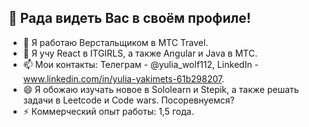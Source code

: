 ## 👋 Рада видеть Вас в своём профиле!

- 🔭 Я работаю Верстальщиком в МТС Travel.
- 🌱 Я учу React в ITGIRLS, а также Angular и Java в МТС.
- 📫 Мои контакты: Телеграм - @yulia_wolf112, LinkedIn - www.linkedin.com/in/yulia-yakimets-61b298207.
- 😄 Я обожаю изучать новое в Sololearn и Stepik, а также решать задачи в Leetcode и Code wars. Посоревнуемся?
- ⚡ Коммерческий опыт работы: 1,5 года.

<!--
**YW112/YW112** is a ✨ _special_ ✨ repository because its `README.md` (this file) appears on your GitHub profile.

Here are some ideas to get you started:

- 🔭 I’m currently working on ...
- 🌱 I’m currently learning ...
- 👯 I’m looking to collaborate on ...
- 🤔 I’m looking for help with ...
- 💬 Ask me about ...
- 📫 How to reach me: ...
- 😄 Pronouns: ...
- ⚡ Fun fact: ...
-->

